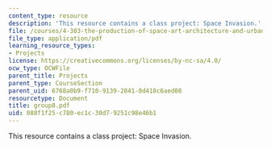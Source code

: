 ```yaml
---
content_type: resource
description: 'This resource contains a class project: Space Invasion.'
file: /courses/4-303-the-production-of-space-art-architecture-and-urbanism-in-dialogue-fall-2006/088f1f25c780ec1c30d79251c98e46b1_group8.pdf
file_type: application/pdf
learning_resource_types:
- Projects
license: https://creativecommons.org/licenses/by-nc-sa/4.0/
ocw_type: OCWFile
parent_title: Projects
parent_type: CourseSection
parent_uid: 6768a0b9-f710-9139-2841-0d418c6aed08
resourcetype: Document
title: group8.pdf
uid: 088f1f25-c780-ec1c-30d7-9251c98e46b1
---
```

This resource contains a class project: Space Invasion.